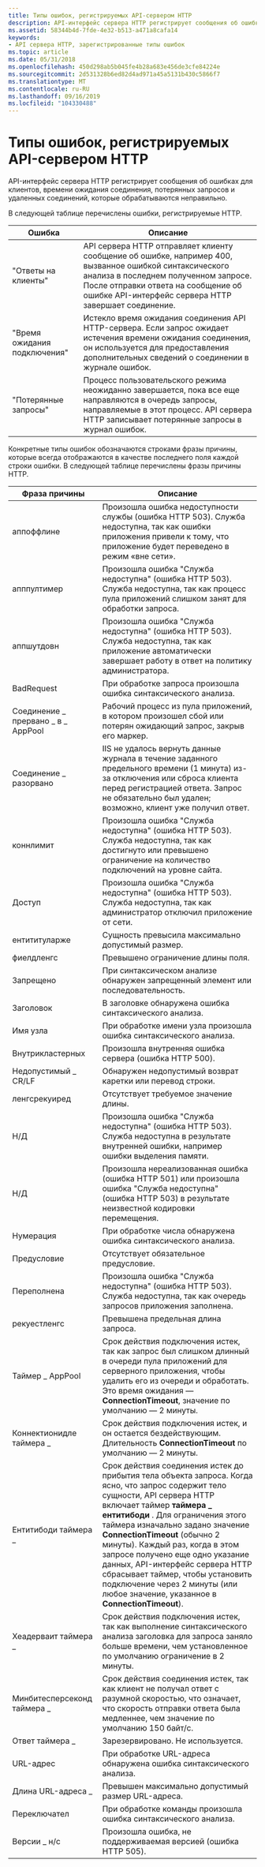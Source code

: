 ```yaml
---
title: Типы ошибок, регистрируемых API-сервером HTTP
description: API-интерфейс сервера HTTP регистрирует сообщения об ошибках для клиентов, времени ожидания соединения, потерянных запросов и удаленных соединений, которые обрабатываются неправильно.
ms.assetid: 58344b4d-7fde-4e32-b513-a471a8cafa14
keywords:
- API сервера HTTP, зарегистрированные типы ошибок
ms.topic: article
ms.date: 05/31/2018
ms.openlocfilehash: 450d298ab5b045fe4b28a683e456de3cfe84224e
ms.sourcegitcommit: 2d531328b6ed82d4ad971a45a5131b430c5866f7
ms.translationtype: MT
ms.contentlocale: ru-RU
ms.lasthandoff: 09/16/2019
ms.locfileid: "104330488"
---
```

# <a name="types-of-errors-logged-by-the-http-server-api"></a>Типы ошибок, регистрируемых API-сервером HTTP

API-интерфейс сервера HTTP регистрирует сообщения об ошибках для клиентов, времени ожидания соединения, потерянных запросов и удаленных соединений, которые обрабатываются неправильно.

В следующей таблице перечислены ошибки, регистрируемые HTTP.



| Ошибка                                                                                                                                                  | Описание                                                                                                                                                                                                                         |
|--------------------------------------------------------------------------------------------------------------------------------------------------------|-------------------------------------------------------------------------------------------------------------------------------------------------------------------------------------------------------------------------------------|
| <span id="Responses_to_clients"></span><span id="responses_to_clients"></span><span id="RESPONSES_TO_CLIENTS"></span>"Ответы на клиенты"<br/> | API сервера HTTP отправляет клиенту сообщение об ошибке, например 400, вызванное ошибкой синтаксического анализа в последнем полученном запросе. После отправки ответа на сообщение об ошибке API-интерфейс сервера HTTP завершает соединение.<br/> |
| <span id="Connection_time-outs"></span><span id="connection_time-outs"></span><span id="CONNECTION_TIME-OUTS"></span>"Время ожидания подключения"<br/> | Истекло время ожидания соединения API HTTP-сервера. Если запрос ожидает истечения времени ожидания соединения, он используется для предоставления дополнительных сведений о соединении в журнале ошибок.<br/>                                         |
| <span id="Orphaned_requests"></span><span id="orphaned_requests"></span><span id="ORPHANED_REQUESTS"></span>"Потерянные запросы"<br/>             | Процесс пользовательского режима неожиданно завершается, пока все еще направляются в очередь запросы, направляемые в этот процесс. API сервера HTTP записывает потерянные запросы в журнал ошибок.<br/>                                      |



 

Конкретные типы ошибок обозначаются строками фразы причины, которые всегда отображаются в качестве последнего поля каждой строки ошибки. В следующей таблице перечислены фразы причины HTTP.



| Фраза причины                                                                                                                                                                                       | Описание                                                                                                                                                                                                                                                                                                                                                                                                                                                                                           |
|-----------------------------------------------------------------------------------------------------------------------------------------------------------------------------------------------------|-------------------------------------------------------------------------------------------------------------------------------------------------------------------------------------------------------------------------------------------------------------------------------------------------------------------------------------------------------------------------------------------------------------------------------------------------------------------------------------------------------|
| <span id="AppOffline"></span><span id="appoffline"></span><span id="APPOFFLINE"></span>аппоффлине<br/>                                                                                        | Произошла ошибка недоступности службы (ошибка HTTP 503). Служба недоступна, так как ошибки приложения привели к тому, что приложение будет переведено в режим «вне сети».<br/>                                                                                                                                                                                                                                                                                                                                |
| <span id="AppPoolTimer"></span><span id="apppooltimer"></span><span id="APPPOOLTIMER"></span>апппултимер<br/>                                                                                | Произошла ошибка "Служба недоступна" (ошибка HTTP 503). Служба недоступна, так как процесс пула приложений слишком занят для обработки запроса.<br/>                                                                                                                                                                                                                                                                                                                                  |
| <span id="AppShutdown"></span><span id="appshutdown"></span><span id="APPSHUTDOWN"></span>аппшутдовн<br/>                                                                                    | Произошла ошибка "Служба недоступна" (ошибка HTTP 503). Служба недоступна, так как приложение автоматически завершает работу в ответ на политику администратора.<br/>                                                                                                                                                                                                                                                                                                                     |
| <span id="BadRequest"></span><span id="badrequest"></span><span id="BADREQUEST"></span>BadRequest<br/>                                                                                        | При обработке запроса произошла ошибка синтаксического анализа.<br/>                                                                                                                                                                                                                                                                                                                                                                                                                                  |
| <span id="Connection_Abandoned_By_AppPool"></span><span id="connection_abandoned_by_apppool"></span><span id="CONNECTION_ABANDONED_BY_APPPOOL"></span>Соединение \_ прервано \_ в \_ AppPool<br/> | Рабочий процесс из пула приложений, в котором произошел сбой или потерян ожидающий запрос, закрыв его маркер.<br/>                                                                                                                                                                                                                                                                                                                                                                               |
| <span id="Connection_Dropped"></span><span id="connection_dropped"></span><span id="CONNECTION_DROPPED"></span>Соединение \_ разорвано<br/>                                                       | IIS не удалось вернуть данные журнала в течение заданного предельного времени (1 минута) из-за отключения или сброса клиента перед регистрацией ответа. Запрос не обязательно был удален; возможно, клиент уже получил ответ.<br/>                                                                                                                                                                                                                                         |
| <span id="ConnLimit"></span><span id="connlimit"></span><span id="CONNLIMIT"></span>коннлимит<br/>                                                                                            | Произошла ошибка "Служба недоступна" (ошибка HTTP 503). Служба недоступна, так как достигнуто или превышено ограничение на количество подключений на уровне сайта.<br/>                                                                                                                                                                                                                                                                                                                                    |
| <span id="Disabled"></span><span id="disabled"></span><span id="DISABLED"></span>Доступ<br/>                                                                                                | Произошла ошибка "Служба недоступна" (ошибка HTTP 503). Служба недоступна, так как администратор отключил приложение от сети.<br/>                                                                                                                                                                                                                                                                                                                                              |
| <span id="EntityTooLarge"></span><span id="entitytoolarge"></span><span id="ENTITYTOOLARGE"></span>ентититуларже<br/>                                                                        | Сущность превысила максимально допустимый размер.<br/>                                                                                                                                                                                                                                                                                                                                                                                                                                               |
| <span id="FieldLength"></span><span id="fieldlength"></span><span id="FIELDLENGTH"></span>фиелдленгс<br/>                                                                                    | Превышено ограничение длины поля.<br/>                                                                                                                                                                                                                                                                                                                                                                                                                                                         |
| <span id="Forbidden"></span><span id="forbidden"></span><span id="FORBIDDEN"></span>Запрещено<br/>                                                                                            | При синтаксическом анализе обнаружен запрещенный элемент или последовательность.<br/>                                                                                                                                                                                                                                                                                                                                                                                                                             |
| <span id="Header"></span><span id="header"></span><span id="HEADER"></span>Заголовок<br/>                                                                                                        | В заголовке обнаружена ошибка синтаксического анализа.<br/>                                                                                                                                                                                                                                                                                                                                                                                                                                                 |
| <span id="Hostname"></span><span id="hostname"></span><span id="HOSTNAME"></span>Имя узла<br/>                                                                                                | При обработке имени узла произошла ошибка синтаксического анализа.<br/>                                                                                                                                                                                                                                                                                                                                                                                                                                 |
| <span id="Internal"></span><span id="internal"></span><span id="INTERNAL"></span>Внутрикластерных<br/>                                                                                                | Произошла внутренняя ошибка сервера (ошибка HTTP 500).<br/>                                                                                                                                                                                                                                                                                                                                                                                                                                        |
| <span id="Invalid_CR_LF"></span><span id="invalid_cr_lf"></span><span id="INVALID_CR_LF"></span>Недопустимый \_ CR/LF<br/>                                                                           | Обнаружен недопустимый возврат каретки или перевод строки.<br/>                                                                                                                                                                                                                                                                                                                                                                                                                                      |
| <span id="LengthRequired"></span><span id="lengthrequired"></span><span id="LENGTHREQUIRED"></span>ленгсрекуиред<br/>                                                                        | Отсутствует требуемое значение длины.<br/>                                                                                                                                                                                                                                                                                                                                                                                                                                                       |
| <span id="N_A"></span><span id="n_a"></span>Н/Д<br/>                                                                                                                                          | Произошла ошибка "Служба недоступна" (ошибка HTTP 503). Служба недоступна в результате внутренней ошибки, например ошибки выделения памяти.<br/>                                                                                                                                                                                                                                                                                                                                    |
| <span id="N_I"></span><span id="n_i"></span>Н/Д<br/>                                                                                                                                          | Произошла нереализованная ошибка (ошибка HTTP 501) или произошла ошибка "Служба недоступна" (ошибка HTTP 503) в результате неизвестной кодировки перемещения.<br/>                                                                                                                                                                                                                                                                                                                                   |
| <span id="Number"></span><span id="number"></span><span id="NUMBER"></span>Нумерация<br/>                                                                                                        | При обработке числа обнаружена ошибка синтаксического анализа.<br/>                                                                                                                                                                                                                                                                                                                                                                                                                                   |
| <span id="Precondition"></span><span id="precondition"></span><span id="PRECONDITION"></span>Предусловие<br/>                                                                                | Отсутствует обязательное предусловие.<br/>                                                                                                                                                                                                                                                                                                                                                                                                                                                       |
| <span id="QueueFull"></span><span id="queuefull"></span><span id="QUEUEFULL"></span>Переполнена<br/>                                                                                            | Произошла ошибка "Служба недоступна" (ошибка HTTP 503). Служба недоступна, так как очередь запросов приложения заполнена.<br/>                                                                                                                                                                                                                                                                                                                                                           |
| <span id="RequestLength"></span><span id="requestlength"></span><span id="REQUESTLENGTH"></span>рекуестленгс<br/>                                                                            | Превышена предельная длина запроса.<br/>                                                                                                                                                                                                                                                                                                                                                                                                                                                       |
| <span id="Timer_AppPool"></span><span id="timer_apppool"></span><span id="TIMER_APPPOOL"></span>Таймер \_ AppPool<br/>                                                                           | Срок действия подключения истек, так как запрос был слишком длинный в очереди пула приложений для серверного приложения, чтобы удалить его из очереди и обработать. Это время ожидания — **ConnectionTimeout**, значение по умолчанию — 2 минуты.<br/>                                                                                                                                                                                                                                           |
| <span id="Timer_ConnectionIdle"></span><span id="timer_connectionidle"></span><span id="TIMER_CONNECTIONIDLE"></span>Коннектионидле таймера \_<br/>                                               | Срок действия подключения истек, и он остается бездействующим. Длительность **ConnectionTimeout** по умолчанию — 2 минуты.<br/>                                                                                                                                                                                                                                                                                                                                                                                          |
| <span id="Timer_EntityBody"></span><span id="timer_entitybody"></span><span id="TIMER_ENTITYBODY"></span>Ентитибоди таймера \_<br/>                                                               | Срок действия соединения истек до прибытия тела объекта запроса. Когда ясно, что запрос содержит тело сущности, API сервера HTTP включает таймер **таймера \_ ентитибоди** . Для ограничения этого таймера изначально задано значение **ConnectionTimeout** (обычно 2 минуты). Каждый раз, когда в этом запросе получено еще одно указание данных, API-интерфейс сервера HTTP сбрасывает таймер, чтобы установить подключение через 2 минуты (или любое значение, указанное в **ConnectionTimeout**).<br/> |
| <span id="Timer_HeaderWait"></span><span id="timer_headerwait"></span><span id="TIMER_HEADERWAIT"></span>Хеадерваит таймера \_<br/>                                                               | Срок действия подключения истек, так как выполнение синтаксического анализа заголовка для запроса заняло больше времени, чем установленное по умолчанию ограничение в 2 минуты.<br/>                                                                                                                                                                                                                                                                                                                                                                        |
| <span id="Timer_MinBytesPerSecond"></span><span id="timer_minbytespersecond"></span><span id="TIMER_MINBYTESPERSECOND"></span>Минбитесперсеконд таймера \_<br/>                                   | Срок действия соединения истек, так как клиент не получал ответ с разумной скоростью, что означает, что скорость отправки ответа была медленнее, чем значение по умолчанию 150 байт/с.<br/>                                                                                                                                                                                                                                                                                                        |
| <span id="Timer_Response"></span><span id="timer_response"></span><span id="TIMER_RESPONSE"></span>Ответ таймера \_<br/>                                                                       | Зарезервировано. Не используется.<br/>                                                                                                                                                                                                                                                                                                                                                                                                                                                                        |
| <span id="URL"></span><span id="url"></span>URL-адрес<br/>                                                                                                                                          | При обработке URL-адреса обнаружена ошибка синтаксического анализа.<br/>                                                                                                                                                                                                                                                                                                                                                                                                                                      |
| <span id="URL_Length"></span><span id="url_length"></span><span id="URL_LENGTH"></span>Длина URL-адреса \_<br/>                                                                                       | Превышен максимально допустимый размер URL-адреса.<br/>                                                                                                                                                                                                                                                                                                                                                                                                                                                   |
| <span id="Verb"></span><span id="verb"></span><span id="VERB"></span>Переключател<br/>                                                                                                                | При обработке команды произошла ошибка синтаксического анализа.<br/>                                                                                                                                                                                                                                                                                                                                                                                                                                     |
| <span id="Version_N_S"></span><span id="version_n_s"></span><span id="VERSION_N_S"></span>Версии \_ н/с<br/>                                                                                   | Произошла ошибка, не поддерживаемая версией (ошибка HTTP 505).<br/>                                                                                                                                                                                                                                                                                                                                                                                                                                   |



 

 

 





